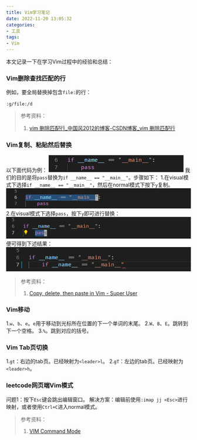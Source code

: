 ```yaml
---
title: Vim学习笔记
date: 2022-11-20 13:05:32
categories:
- 工具
tags:
- Vim
---
```

本文记录一下在学习Vim过程中的经验和总结：
<!--more-->

### Vim删除查找匹配的行
例如，要全局替换掉包含`file:`的行：
```vim
:g/file:/d
```
> 参考资料：
> 1. [vim 删除匹配行_中国风2012的博客-CSDN博客_vim 删除匹配行](https://blog.csdn.net/hanshileiai/article/details/50528505)

### Vim复制、粘贴然后替换
以下面代码为例：
![](https://raw.githubusercontent.com/Tom89757/ImageHost/main/hexo/20230327191509.png)
我们的目的是将`pass`替换为`if __name__ == "__main__"`。步骤如下：
1.在visual模式下选择`if __name__ == "__main__"`，然后在normal模式下按下`y`复制。
![](https://raw.githubusercontent.com/Tom89757/ImageHost/main/hexo/20230327191750.png)
2.在visual模式下选择`pass`，按下`y`即可进行替换：
![](https://raw.githubusercontent.com/Tom89757/ImageHost/main/hexo/20230327191812.png)
便可得到下述结果：
![](https://raw.githubusercontent.com/Tom89757/ImageHost/main/hexo/20230327191848.png)
> 参考资料：
> 1. [Copy, delete, then paste in Vim - Super User](https://superuser.com/questions/371160/copy-delete-then-paste-in-vim)


### Vim移动
1.`w`、`b`、`e`。`e`用于移动到光标所在位置的下一个单词的末尾。
2.`W`、`B`、`E`。跳转到下一个空格。
3.`%`。跳到对应的括号。

### Vim Tab页切换
1.`gt`：右边的tab页。已经映射为`<leader>l`。
2.`gT`：左边的tab页。已经映射为`<leader>h`。

### leetcode网页端Vim模式
问题1：按下`Esc`键会跳出编辑窗口。
解决方案：编辑前使用`:imap jj <Esc>`进行映射，或者使用`Ctrl+C`进入normal模式。
> 参考资料：
> 1. [VIM Command Mode](https://leetcode.com/discuss/general-discussion/446981/vim-command-mode)

